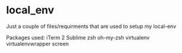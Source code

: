 # local_env

Just a couple of files/requirments that are used to setup my local-env

Packages used:
iTerm 2
Sublime
zsh
oh-my-zsh
virtualenv
virtualenvwrapper
screen


